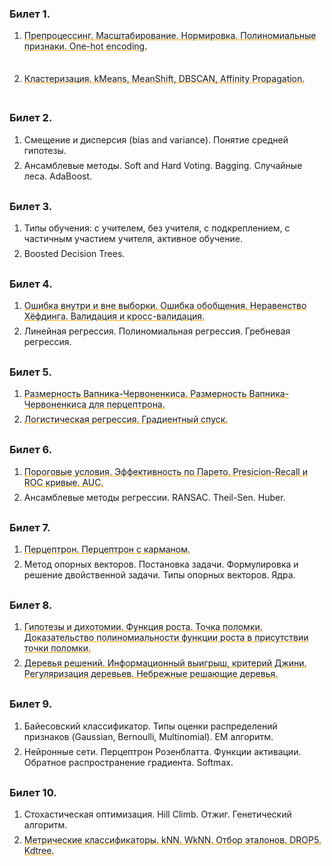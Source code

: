### Билет 1.

1. [Препроцессинг. Масштабирование. Нормировка. Полиномиальные признаки. One-hot encoding.](conspect.html#%D0%BF%D1%80%D0%B5%D0%BF%D1%80%D0%BE%D1%86%D0%B5%D1%81%D1%81%D0%B8%D0%BD%D0%B3-%D0%BC%D0%B0%D1%81%D1%88%D1%82%D0%B0%D0%B1%D0%B8%D1%80%D0%BE%D0%B2%D0%B0%D0%BD%D0%B8%D0%B5-%D0%BD%D0%BE%D1%80%D0%BC%D0%B8%D1%80%D0%BE%D0%B2%D0%BA%D0%B0-%D0%BF%D0%BE%D0%BB%D0%B8%D0%BD%D0%BE%D0%BC%D0%B8%D0%B0%D0%BB%D1%8C%D0%BD%D1%8B%D0%B5-%D0%BF%D1%80%D0%B8%D0%B7%D0%BD%D0%B0%D0%BA%D0%B8-one-hot-encoding)

2. [Кластеризация. kMeans, MeanShift, DBSCAN, Affinity Propagation.](conspect.html#%D0%BA%D0%BB%D0%B0%D1%81%D1%82%D0%B5%D1%80%D0%B8%D0%B7%D0%B0%D1%86%D0%B8%D1%8F-kmeans-meanshift-dbscan-affinity-propagation)

### Билет 2.

1. Смещение и дисперсия (bias and variance). Понятие средней гипотезы.
2. Ансамблевые методы. Soft and Hard Voting. Bagging. Случайные леса. AdaBoost.

### Билет 3.
1. Типы обучения: с учителем, без учителя, с подкреплением, с частичным участием учителя, активное обучение.
2. Boosted Decision Trees.

### Билет 4.
1. [Ошибка внутри и вне выборки. Ошибка обобщения. Неравенство Хёфдинга. Валидация и кросс-валидация.](conspect.html#ошибка-внутри-и-вне-выборки-ошибка-обобщения-неравенство-хёфдинга-валидация-и-кросс-валидация)
2. Линейная регрессия. Полиномиальная регрессия. Гребневая регрессия.

### Билет 5.
1. [Размерность Вапника-Червоненкиса. Размерность Вапника-Червоненкиса для перцептрона.](conspect.html#размерность-вапника-червоненкиса-размерность-вапника-червоненкиса-для-перцептрона)
2. [Логистическая регрессия. Градиентный спуск.](conspect.html#логистическая-регрессия-градиентный-спуск)

### Билет 6.
1. [Пороговые условия. Эффективность по Парето. Presicion-Recall и ROC кривые. AUC.](conspect.html#пороговые-условия-эффективность-по-парето-presicion-recall-и-roc-кривые-auc)
2. Ансамблевые методы регрессии. RANSAC. Theil-Sen. Huber.

### Билет 7.
1. [Перцептрон. Перцептрон с карманом.](conspect.html#перцептрон-перцептрон-с-карманом)
2. Метод опорных векторов. Постановка задачи. Формулировка и решение двойственной задачи. Типы опорных векторов. Ядра.

### Билет 8.
1. [Гипотезы и дихотомии. Функция роста. Точка поломки. Доказательство полиномиальности функции роста в присутствии точки поломки.](conspect.html#гипотезы-и-дихотомии-функция-роста-точка-поломки-доказательство-полиномиальности-функции-роста-в-присутствии-точки-поломки)
2. [Деревья решений. Информационный выигрыш, критерий Джини. Регуляризация деревьев. Небрежные решающие деревья.](conspect.html#деревья-решений-информационный-выигрыш-критерий-Джини-регуляризация-деревьев-небрежные-решающие-деревья)

### Билет 9.
1. Байесовский классификатор. Типы оценки распределений признаков (Gaussian, Bernoulli, Multinomial). EM алгоритм.
2. Нейронные сети. Перцептрон Розенблатта. Функции активации. Обратное распространение градиента. Softmax.

### Билет 10.
1. Стохастическая оптимизация. Hill Climb. Отжиг. Генетический алгоритм.
2. [Метрические классификаторы. kNN. WkNN. Отбор эталонов. DROP5. Kdtree.](conspect.html#%D0%BC%D0%B5%D1%82%D1%80%D0%B8%D1%87%D0%B5%D1%81%D0%BA%D0%B8%D0%B5-%D0%BA%D0%BB%D0%B0%D1%81%D1%81%D0%B8%D1%84%D0%B8%D0%BA%D0%B0%D1%82%D0%BE%D1%80%D1%8B-knn-wknn-%D0%BE%D1%82%D0%B1%D0%BE%D1%80-%D1%8D%D1%82%D0%B0%D0%BB%D0%BE%D0%BD%D0%BE%D0%B2-drop5-kdtree)

<style>a{color:inherit!important;text-decoration:underline orange !important;transition:0.25s all cubic-bezier(0.46, 0.03, 0.52, 0.96)}li:hover a{background:#ffe5b5}li{padding-bottom:0.5em}</style>
